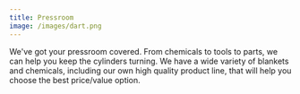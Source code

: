 ```yaml
---
title: Pressroom
image: /images/dart.png
---
```

We've got your pressroom covered. From chemicals to tools to parts, we can help you keep the cylinders turning. We have a wide variety of blankets and chemicals, including our own high quality product line, that will help you choose the best price/value option.
